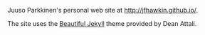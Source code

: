 Juuso Parkkinen's personal web site at http://jfhawkin.github.io/.

The site uses the [Beautiful Jekyll](http://deanattali.com/beautiful-jekyll/) theme provided by Dean Attali.
